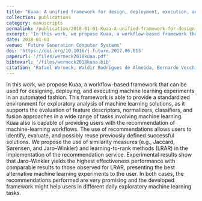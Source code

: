 ```yaml
---
title: "Kuaa: A unified framework for design, deployment, execution, and recommendation of machine learning experiments"
collection: publications
category: manuscripts
permalink: /publication/2018-01-01-Kuaa-A-unified-framework-for-design-deployment-execution-and-recommendation-of-machine-learning-experiments
excerpt: 'In this work, we propose Kuaa, a workflow-based framework that can be used for designing, deploying, and executing machine learning experiments in an automated fashion. This framework is able to provide a standardized environment for exploratory analysis of machine learning solutions, as it supports the evaluation of feature descriptors, normalizers, classifiers, and fusion approaches in a wide range of tasks involving machine learning.'
date: 2018-01-01
venue: 'Future Generation Computer Systems'
doi: 'https://doi.org/10.1016/j.future.2017.06.013'
paperurl: '/files/werneck2018kuaa.pdf'
bibtexurl: '/files/werneck2018kuaa.bib'
citation: 'Rafael Werneck, Waldir Rodrigues de Almeida, Bernardo Vecchia Stein, Daniel Vatanabe Pazinato, Pedro Ribeiro Mendes Júnior, Otávio Augusto Bizetto Penatti, Anderson Rocha, and Ricardo da Silva Torres. Kuaa: A unified framework for design, deployment, execution, and recommendation of machine learning experiments. Future Generation Computer Systems, 2018.'
---
```


In this work, we propose Kuaa, a workflow-based framework that can be used for designing, deploying, and executing machine learning experiments in an automated fashion. This framework is able to provide a standardized environment for exploratory analysis of machine learning solutions, as it supports the evaluation of feature descriptors, normalizers, classifiers, and fusion approaches in a wide range of tasks involving machine learning. Kuaa also is capable of providing users with the recommendation of machine-learning workflows. The use of recommendations allows users to identify, evaluate, and possibly reuse previously defined successful solutions. We propose the use of similarity measures (e.g., Jaccard, Sørensen, and Jaro–Winkler) and learning-to-rank methods (LRAR) in the implementation of the recommendation service. Experimental results show that Jaro–Winkler yields the highest effectiveness performance with comparable results to those observed for LRAR, presenting the best alternative machine learning experiments to the user. In both cases, the recommendations performed are very promising and the developed framework might help users in different daily exploratory machine learning tasks.
